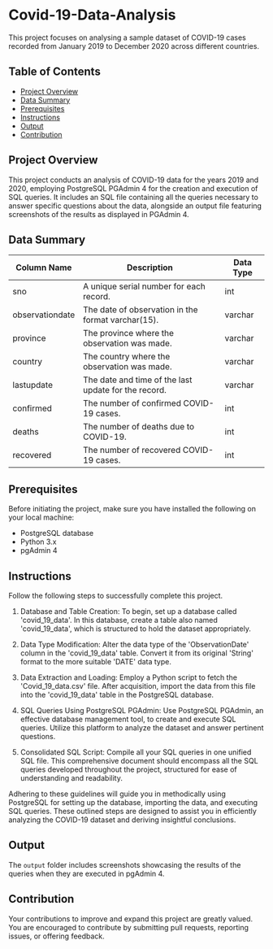 # Covid-19-Data-Analysis
This project focuses on analysing a sample dataset of COVID-19 cases recorded from January 2019 to December 2020 across different countries.

## Table of Contents
- [Project Overview](#project-overview)
- [Data Summary](#data-summary)
- [Prerequisites](#prerequisites)
- [Instructions](#instructions)
- [Output](#output)
- [Contribution](#contribution)

## Project Overview
This project conducts an analysis of COVID-19 data for the years 2019 and 2020, employing PostgreSQL PGAdmin 4 for the creation and execution of SQL queries. It includes an SQL file containing all the queries necessary to answer specific questions about the data, alongside an output file featuring screenshots of the results as displayed in PGAdmin 4.

## Data Summary
| Column Name     | Description                                                      | Data Type      |
|-----------------|------------------------------------------------------------------|----------------|
| sno             | A unique serial number for each record.                          | int            |
| observationdate | The date of observation in the format varchar(15).               | varchar        |
| province        | The province where the observation was made.                     | varchar        |
| country         | The country where the observation was made.                      | varchar        |
| lastupdate      | The date and time of the last update for the record.             | varchar        |
| confirmed       | The number of confirmed COVID-19 cases.                          | int            |
| deaths          | The number of deaths due to COVID-19.                            | int            |
| recovered       | The number of recovered COVID-19 cases.                          | int            |

## Prerequisites
Before initiating the project, make sure you have installed the following on your local machine:
- PostgreSQL database
- Python 3.x
- pgAdmin 4 

## Instructions
Follow the following steps to successfully complete this project.

1. Database and Table Creation: To begin, set up a database called 'covid_19_data'. In this database, create a table also named 'covid_19_data', which is structured to hold the dataset appropriately.

2. Data Type Modification: Alter the data type of the 'ObservationDate' column in the 'covid_19_data' table. Convert it from its original 'String' format to the more suitable 'DATE' data type.

3. Data Extraction and Loading: Employ a Python script to fetch the 'Covid_19_data.csv' file. After acquisition, import the data from this file into the 'covid_19_data' table in the PostgreSQL database.

4. SQL Queries Using PostgreSQL PGAdmin: Use PostgreSQL PGAdmin, an effective database management tool, to create and execute SQL queries. Utilize this platform to analyze the dataset and answer pertinent questions.

5. Consolidated SQL Script: Compile all your SQL queries in one unified SQL file. This comprehensive document should encompass all the SQL queries developed throughout the project, structured for ease of understanding and readability.

Adhering to these guidelines will guide you in methodically using PostgreSQL for setting up the database, importing the data, and executing SQL queries. These outlined steps are designed to assist you in efficiently analyzing the COVID-19 dataset and deriving insightful conclusions.

## Output
The `output` folder includes screenshots showcasing the results of the queries when they are executed in pgAdmin 4.

## Contribution
Your contributions to improve and expand this project are greatly valued. You are encouraged to contribute by submitting pull requests, reporting issues, or offering feedback.
